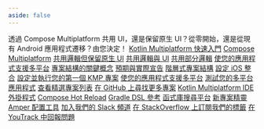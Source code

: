 ```yaml
---
aside: false
---
```

<topic 
	xmlns:xsi="http://www.w3.org/2001/XMLSchema-instance" 
	xsi:noNamespaceSchemaLocation="https://resources.jetbrains.com/writerside/1.0/topic.v2.xsd"
	title="Kotlin Multiplatform 入門" id="get-started">
    <section-starting-page>
        <title>Kotlin Multiplatform 入門</title>
        <description>
            透過 Compose Multiplatform 共用 UI，還是保留原生 UI？從零開始，還是從現有 Android 應用程式遷移？由您決定！
        </description>
        <spotlight>
            <a href="quickstart.md" type="cross-platform" summary="設定並執行您的第一個 KMP 專案">Kotlin Multiplatform 快速入門</a>
            <a href="compose-multiplatform.topic" summary="探索 JetBrains 開發的基於 Kotlin 的宣告式多平台 UI 框架" type="creative">Compose Multiplatform</a>
        </spotlight>
        <primary>
            <title>常見使用案例</title>
            <a href="multiplatform-create-first-app.md" summary="瞭解 Kotlin Multiplatform 並在 Android Studio 中建立適用於 Android 和 iOS 的行動應用程式">共用邏輯但保留原生 UI</a>
            <a href="compose-multiplatform-create-first-app.md" summary="使用 Compose Multiplatform 建立在 Android、iOS 和桌面平台之間共用 UI 的應用程式">共用邏輯與 UI</a>
            <a href="multiplatform-ktor-sqldelight.md" summary="建立一個在 Android 和 iOS 之間共用資料存取層的多平台應用程式">共用部分邏輯</a>
            <a href="multiplatform-integrate-in-existing-app.md" summary="使您的 Android 應用程式可在 iOS 上運行">使您的應用程式支援多平台</a>
        </primary>
        <secondary>
            <title>Kotlin Multiplatform 技術</title>
            <a href="multiplatform-discover-project.md" summary="學習基本知識：通用和平台特定程式碼、目標以及原始碼集">專案結構的關鍵概念</a>
            <a href="multiplatform-expect-actual.md" summary="使用預期與實際宣告來存取平台特定 API">預期與實際宣告</a>
            <a href="multiplatform-hierarchy.md" summary="安排原始碼集的階層結構以共用通用程式碼">階層式專案結構</a>
            <a href="multiplatform-ios-integration-overview.md" summary="將 Kotlin Multiplatform 共用模組整合到您的 iOS 應用程式中">設定 iOS 整合</a>
        </secondary>
        <misc>
            <links narrow="true">
                <group>
                    <title>教學與範例</title>
                    <a href="quickstart.md" summary="設定並執行您的第一個 KMP 專案">設定並執行您的第一個 KMP 專案</a>
                    <a href="multiplatform-integrate-in-existing-app.md" summary="使您的 Android 應用程式可在 iOS 上運行">使您的應用程式支援多平台</a>
                    <a href="multiplatform-run-tests.md" summary="瞭解如何建立和測試 Kotlin Multiplatform 應用程式">測試您的多平台應用程式</a>
                    <a href="multiplatform-samples.md" summary="Kotlin Multiplatform 範例">查看精選專案列表</a>
                    <a href="https://github.com/topics/kotlin-multiplatform-sample" summary="GitHub 「kotlin-multiplatform」主題">在 GitHub 上尋找更多專案</a>
                </group>
                <group>
                    <title>工具</title>
                    <a href="https://plugins.jetbrains.com/plugin/14936-kotlin-multiplatform" summary="適用於 IntelliJ IDEA 和 Android Studio 的 Kotlin Multiplatform 外掛程式">Kotlin Multiplatform IDE 外掛程式</a>
                    <a href="compose-hot-reload.md" summary="使用 Compose Hot Reload 快速疊代您的 UI">Compose Hot Reload</a>
                    <a href="multiplatform-dsl-reference.md" summary="為 Kotlin Multiplatform 專案配置 Gradle 建置腳本">Gradle DSL 參考</a>
                    <a href="https://klibs.io/" summary="JetBrains 開發的 Kotlin Multiplatform 函式庫實驗性搜尋平台">函式庫搜尋平台</a>
                    <a href="https://kmp.jetbrains.com/" summary="快速產生並下載多平台專案範本">新專案精靈</a>
                    <a href="amper.md" summary="使用 Amper 進行專案配置">Amper 配置工具</a>
                </group>
                <group>
                    <title>社群與協助</title>
                    <a href="https://kotlinlang.slack.com/archives/C3PQML5NU" summary="Kotlin Slack">加入我們的 Slack 頻道</a>
                    <a href="https://stackoverflow.com/questions/tagged/kotlin-multiplatform" summary="訂閱 kotlin-multiplatform 標籤">在 StackOverflow 上訂閱我們的標籤</a>
                    <a href="https://youtrack.jetbrains.com/newIssue?project=KT" summary="Kotlin 問題追蹤器">在 YouTrack 中回報問題</a>
                </group>
            </links>
        </misc>
    </section-starting-page>
</topic>